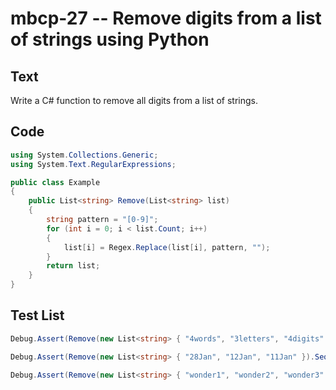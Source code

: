 # mbcp-27 -- Remove digits from a list of strings using Python

## Text

Write a C# function to remove all digits from a list of strings.

## Code

```csharp
using System.Collections.Generic;
using System.Text.RegularExpressions;

public class Example
{
    public List<string> Remove(List<string> list)
    {
        string pattern = "[0-9]";
        for (int i = 0; i < list.Count; i++)
        {
            list[i] = Regex.Replace(list[i], pattern, "");
        }
        return list;
    }
}
```

## Test List

```csharp
Debug.Assert(Remove(new List<string> { "4words", "3letters", "4digits" }).SequenceEqual(new List<string> { "words", "letters", "digits" }));
```

```csharp
Debug.Assert(Remove(new List<string> { "28Jan", "12Jan", "11Jan" }).SequenceEqual(new List<string> { "Jan", "Jan", "Jan" }));
```

```csharp
Debug.Assert(Remove(new List<string> { "wonder1", "wonder2", "wonder3" }).SequenceEqual(new List<string> { "wonder", "wonder", "wonder" }));
```
